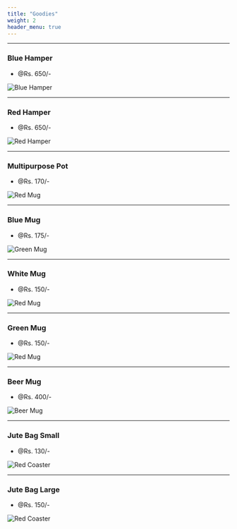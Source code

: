 ```yaml
---
title: "Goodies"
weight: 2
header_menu: true
---
```



---

### Blue Hamper
- @Rs. 650/-


![Blue Hamper](images/blue_hamper.webp)

---

### Red Hamper
- @Rs. 650/-


![Red Hamper](images/red_hamper.webp)

---

### Multipurpose Pot
- @Rs. 170/-

![Red Mug](images/multipurpose_pot.webp)

---

### Blue Mug 
- @Rs. 175/-

![Green Mug](images/blue_mug.webp)

---

### White Mug
- @Rs. 150/-

![Red Mug](images/white_mug.webp)

---

### Green Mug
- @Rs. 150/-

![Red Mug](images/green_mug.webp)

---

### Beer Mug
- @Rs. 400/-


![Beer Mug](images/beer_mug.webp)

---

### Jute Bag Small
- @Rs. 130/-

![Red Coaster](images/jutebag_small.webp)

---

### Jute Bag Large
- @Rs. 150/-

![Red Coaster](images/jutebag_large.webp)

